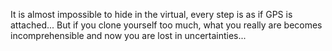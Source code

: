 It is almost impossible to hide in the virtual, every step is as if GPS is attached... But if you clone yourself too much, what you really are becomes incomprehensible and now you are lost in uncertainties... 

